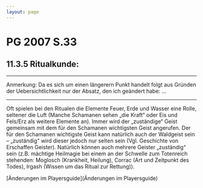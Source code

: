 ```yaml
---
layout: page
---
```


PG 2007 S.33
============

11.3.5 Ritualkunde:
-------------------

---

Anmerkung: Da es sich um einen längerern Punkt handelt folgt aus Gründen der Uebersichtlichkeit nur der Absatz, den ich geändert habe: ...

---

Oft spielen bei den Ritualen die Elemente Feuer, Erde und Wasser eine Rolle, seltener die Luft (Manche Schamanen sehen „die Kraft“ oder Eis und Fels/Erz als weitere Elemente an). Immer wird der „zuständige“ Geist gemeinsam mit dem für den Schamanen wichtigsten Geist angerufen. Der für den Schamanen wichtigste Geist kann natürlich auch der Waldgeist sein – „zuständig“ wird dieser jedoch nur selten sein (Vgl. Geschichte von Erschaffen Geister). Natürlich können auch mehrere Geister „zuständig“ sein (z.B. mächtige Heilmagie bei einem an der Schwelle zum Totenreich stehenden: Moglosch (Krankheit, Heilung), Corrac (Art und Zeitpunkt des Todes), Irgash (Wissen um das Ritual zur Rettung)). 

[Änderungen im Playersguide](Änderungen im Playersguide)
